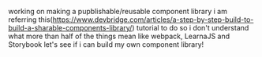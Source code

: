 working on making a pupblishable/reusable component library
i am referring this(https://www.devbridge.com/articles/a-step-by-step-build-to-build-a-sharable-components-library/) tutorial to do so
i don't understand what more than half of the things mean
like webpack, LearnaJS and Storybook
let's see if i can build my own component library!